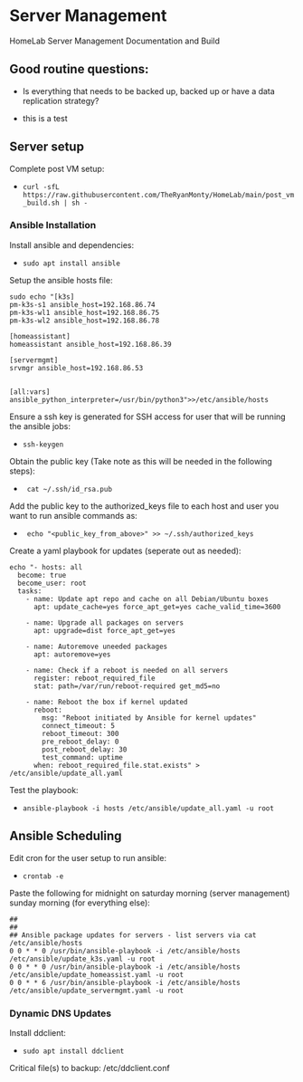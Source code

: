 # Server Management
HomeLab Server Management Documentation and Build

## Good routine questions:
* Is everything that needs to be backed up, backed up or have a data replication strategy?
- this is a test

## Server setup
Complete post VM setup:
* ```curl -sfL https://raw.githubusercontent.com/TheRyanMonty/HomeLab/main/post_vm_build.sh | sh -```

### Ansible Installation
Install ansible and dependencies:
* ```sudo apt install ansible```

Setup the ansible hosts file:
```
sudo echo "[k3s]
pm-k3s-s1 ansible_host=192.168.86.74
pm-k3s-wl1 ansible_host=192.168.86.75
pm-k3s-wl2 ansible_host=192.168.86.78

[homeassistant]
homeassistant ansible_host=192.168.86.39

[servermgmt]
srvmgr ansible_host=192.168.86.53


[all:vars]
ansible_python_interpreter=/usr/bin/python3">>/etc/ansible/hosts
```

Ensure a ssh key is generated for SSH access for user that will be running the ansible jobs:
* ```ssh-keygen```

Obtain the public key (Take note as this will be needed in the following steps):
* ``` cat ~/.ssh/id_rsa.pub```

Add the public key to the authorized_keys file to each host and user you want to run ansible commands as:
* ``` echo "<public_key_from_above>" >> ~/.ssh/authorized_keys```

Create a yaml playbook for updates (seperate out as needed):
```
echo "- hosts: all
  become: true
  become_user: root
  tasks:
    - name: Update apt repo and cache on all Debian/Ubuntu boxes
      apt: update_cache=yes force_apt_get=yes cache_valid_time=3600

    - name: Upgrade all packages on servers
      apt: upgrade=dist force_apt_get=yes

    - name: Autoremove uneeded packages
      apt: autoremove=yes

    - name: Check if a reboot is needed on all servers
      register: reboot_required_file
      stat: path=/var/run/reboot-required get_md5=no

    - name: Reboot the box if kernel updated
      reboot:
        msg: "Reboot initiated by Ansible for kernel updates"
        connect_timeout: 5
        reboot_timeout: 300
        pre_reboot_delay: 0
        post_reboot_delay: 30
        test_command: uptime
      when: reboot_required_file.stat.exists" > /etc/ansible/update_all.yaml
```
Test the playbook:
* ``` ansible-playbook -i hosts /etc/ansible/update_all.yaml -u root ```

## Ansible Scheduling
Edit cron for the user setup to run ansible:
* ```crontab -e```

Paste the following for midnight on saturday morning (server management) sunday morning (for everything else):
```
##
##
## Ansible package updates for servers - list servers via cat /etc/ansible/hosts
0 0 * * 0 /usr/bin/ansible-playbook -i /etc/ansible/hosts /etc/ansible/update_k3s.yaml -u root
0 0 * * 0 /usr/bin/ansible-playbook -i /etc/ansible/hosts /etc/ansible/update_homeassist.yaml -u root
0 0 * * 6 /usr/bin/ansible-playbook -i /etc/ansible/hosts /etc/ansible/update_servermgmt.yaml -u root
```

### Dynamic DNS Updates
Install ddclient:
* ```sudo apt install ddclient```

Critical file(s) to backup:
  /etc/ddclient.conf
